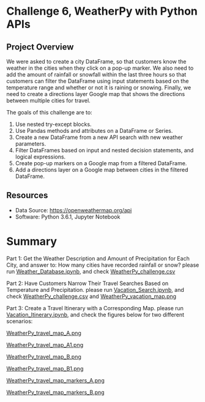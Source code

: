 # Challenge 6, WeatherPy with Python APIs

## Project Overview
We were asked to create a city DataFrame, so that customers know the weather in the cities when they click on a pop-up marker. We also need to add the amount of rainfall or snowfall within the last three hours so that customers can filter the DataFrame using input statements based on the temperature range and whether or not it is raining or snowing. Finally, we need to create a directions layer Google map that shows the directions between multiple cities for travel.

The goals of this challenge are to:

1. Use nested try-except blocks.
2. Use Pandas methods and attributes on a DataFrame or Series.
3. Create a new DataFrame from a new API search with new weather parameters.
4. Filter DataFrames based on input and nested decision statements, and logical expressions.
5. Create pop-up markers on a Google map from a filtered DataFrame.
6. Add a directions layer on a Google map between cities in the filtered DataFrame.

## Resources
- Data Source: https://openweathermap.org/api
- Software: Python 3.6.1, Jupyter Notebook

# Summary
Part 1: Get the Weather Description and Amount of Precipitation for Each City, and answer to: How many cities have recorded rainfall or snow?
       please run [Weather_Database.ipynb](https://github.com/SaraPnm/Challenge-6_WeatherPy-with-Python-APIs/blob/master/Weather_Database.ipynb), and check [WeatherPy_challenge.csv](https://github.com/SaraPnm/Challenge-6_WeatherPy-with-Python-APIs/blob/master/weather_data/WeatherPy_challenge.csv)

Part 2: Have Customers Narrow Their Travel Searches Based on Temperature and Precipitation.
       please run [Vacation_Search.ipynb](https://github.com/SaraPnm/Challenge-6_WeatherPy-with-Python-APIs/blob/master/Vacation_Search.ipynb), and check [WeatherPy_challenge.csv](https://github.com/SaraPnm/Challenge-6_WeatherPy-with-Python-APIs/blob/master/weather_data/WeatherPy_vacation.csv) and [WeatherPy_vacation_map.png](https://github.com/SaraPnm/Challenge-6_WeatherPy-with-Python-APIs/weather_data/WeatherPy_vacation_map.png)
       
Part 3: Create a Travel Itinerary with a Corresponding Map.
       please run [Vacation_Itinerary.ipynb](https://github.com/SaraPnm/Challenge-6_WeatherPy-with-Python-APIs/blob/master/Vacation_Itinerary.ipynb), and check the figures below for two different scenarios:
       
[WeatherPy_travel_map_A.png](https://github.com/SaraPnm/Challenge-6_WeatherPy-with-Python-APIs/blob/master/weather_data/WeatherPy_travel_map_A.png)    

[WeatherPy_travel_map_A1.png](https://github.com/SaraPnm/Challenge-6_WeatherPy-with-Python-APIs/blob/master/weather_data/WeatherPy_travel_map_A1.png)   

[WeatherPy_travel_map_B.png](https://github.com/SaraPnm/Challenge-6_WeatherPy-with-Python-APIs/blob/master/weather_data/WeatherPy_travel_map_B.png)    

[WeatherPy_travel_map_B1.png](https://github.com/SaraPnm/Challenge-6_WeatherPy-with-Python-APIs/blob/master/weather_data/WeatherPy_travel_map_B1.png)       

[WeatherPy_travel_map_markers_A.png](https://github.com/SaraPnm/Challenge-6_WeatherPy-with-Python-APIs/blob/master/weather_data/WeatherPy_travel_map_markers_A.png) 

[WeatherPy_travel_map_markers_B.png](https://github.com/SaraPnm/Challenge-6_WeatherPy-with-Python-APIs/blob/master/weather_data/WeatherPy_travel_map_markers_B.png) 
